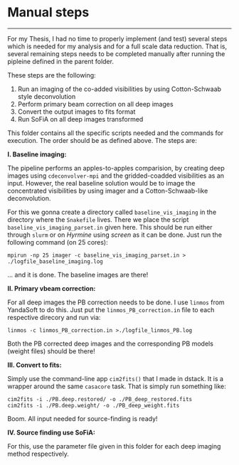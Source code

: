 # Manual steps
----

For my Thesis, I had no time to properly implement (and test) several steps which is needed for my analysis and for a full scale data reduction. That is, several remaining steps needs to be completed manually after running the pipleine defined in the parent folder.

These steps are the following:
	
1. Run an imaging of the co-added visibilities by using Cotton-Schwaab style deconvolution 
2. Perform primary beam correction on all deep images
3. Convert the output images to fits format
4. Run SoFiA on all deep images transformed

This folder contains all the specific scripts needed and the commands for execution. The order should be as defined above. The steps are:

__I. Baseline imaging:__

The pipeline performs an apples-to-apples comparision, by creating deep images using `cdeconvolver-mpi` and the gridded-coadded visibilities as an input. However, the real baseline solution would be to image the concentrated visibilities by using imager and a Cotton-Schwaab-like deconvolution.

For this we gonna create a directory called `baseline_vis_imaging` in the directory where the `Snakefile` lives. There we place the script `baseline_vis_imaging_parset.in` given here. This should be run either through `slurm` or on _Hyrmine_ using _screen_ as it can be done. Just run the following command (on 25 cores):

	mpirun -np 25 imager -c baseline_vis_imaging_parset.in > ./logfile_baseline_imaging.log
	
... and it is done. The baseline images are there!

__II. Primary vbeam correction:__

For all deep images the PB correction needs to be done. I use `linmos` from YandaSoft to do this. Just put the `linmos_PB_correction.in` file to each respective direcory and run via:

	linmos -c linmos_PB_correction.in >./logfile_linmos_PB.log
	

Both the PB corrected deep images and the corresponding PB models (weight files) should be there!

__III. Convert to fits:__

Simply use the command-line app `cim2fits()` that I made in dstack. It is a wrapper around the same `casacore` task. That is simply run something like:

	cim2fits -i ./PB.deep.restored/ -o ./PB_deep_restored.fits
	cim2fits -i ./PB.deep.weight/ -o ./PB_deep_weight.fits

Boom. All input needed for source-finding is ready!

__IV. Source finding use SoFiA:__

For this, use the parameter file given in this folder for each deep imaging method respectively.